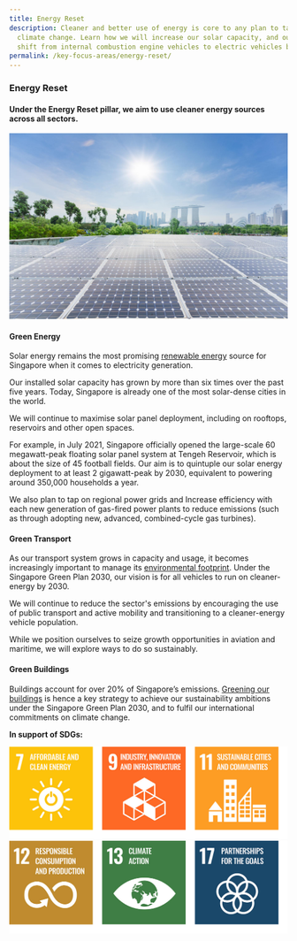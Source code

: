 ```yaml
---
title: Energy Reset
description: Cleaner and better use of energy is core to any plan to tackle
  climate change. Learn how we will increase our solar capacity, and our aim to
  shift from internal combustion engine vehicles to electric vehicles by 2040.
permalink: /key-focus-areas/energy-reset/
---
```

### Energy Reset

#### Under the Energy Reset pillar, we aim to use cleaner energy sources across all sectors.

<img src="/images/framework/framework_energyreset.jpg" alt="Energy Reset"> 
 
#### Green Energy
 
Solar energy remains the most promising [renewable energy](https://www.ema.gov.sg/Renewable_Energy.aspx) source for Singapore when it comes to electricity generation. 
 
Our installed solar capacity has grown by more than six times over the past five years. Today, Singapore is already one of the most solar-dense cities in the world.
 
We will continue to maximise solar panel deployment, including on rooftops, reservoirs and other open spaces.
 
For example, in July 2021, Singapore officially opened the large-scale 60 megawatt-peak floating solar panel system at Tengeh Reservoir, which is about the size of 45 football fields. Our aim is to quintuple our solar energy deployment to at least 2 gigawatt-peak by 2030, equivalent to powering around 350,000 households a year.
 
We also plan to tap on regional power grids and Increase efficiency with each new generation of gas-fired power plants to reduce emissions (such as through adopting new, advanced, combined-cycle gas turbines).
 
#### Green Transport
 
As our transport system grows in capacity and usage, it becomes increasingly important to manage its [environmental footprint](https://www.mot.gov.sg/what-we-do/green-transport). Under the Singapore Green Plan 2030, our vision is for all vehicles to run on cleaner-energy by 2030.
 
We will continue to reduce the sector's emissions by encouraging the use of public transport and active mobility and transitioning to a cleaner-energy vehicle population.
 
While we position ourselves to seize growth opportunities in aviation and maritime, we will explore ways to do so sustainably.

#### Green Buildings
 
Buildings account for over 20% of Singapore’s emissions. [Greening our buildings](https://www.mnd.gov.sg/our-work/greening-our-home/singapore-green-building-masterplan) is hence a key strategy to achieve our sustainability ambitions under the Singapore Green Plan 2030, and to fulfil our international commitments on climate change.

**In support of SDGs:**

<div class="sdg-container">
	<img class="sdg-image" src="/images/framework/energyreset_01.jpg" alt="7 9 11" />
	<img class="sdg-image" src="/images/framework/energyreset_02.jpg" alt="12 13 17" />
</div>
